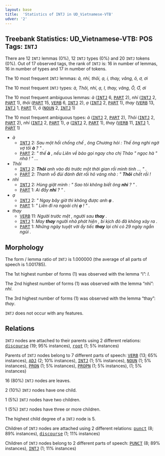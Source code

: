 ```yaml
---
layout: base
title:  'Statistics of INTJ in UD_Vietnamese-VTB'
udver: '2'
---
```


## Treebank Statistics: UD_Vietnamese-VTB: POS Tags: `INTJ`

There are 12 `INTJ` lemmas (0%), 12 `INTJ` types (0%) and 20 `INTJ` tokens (0%).
Out of 17 observed tags, the rank of `INTJ` is: 16 in number of lemmas, 16 in number of types and 17 in number of tokens.

The 10 most frequent `INTJ` lemmas: <em>à, nhỉ, thôi, ạ, i, thay, vâng, ô, ơ, ơi</em>

The 10 most frequent `INTJ` types:  <em>à, Thôi, nhỉ, ạ, I, thay, vâng, Ô, Ơ, ơi</em>

The 10 most frequent ambiguous lemmas: <em>à</em> (<tt><a href="vi_vtb-pos-INTJ.html">INTJ</a></tt> 6, <tt><a href="vi_vtb-pos-PART.html">PART</a></tt> 2), <em>nhỉ</em> (<tt><a href="vi_vtb-pos-INTJ.html">INTJ</a></tt> 2, <tt><a href="vi_vtb-pos-PART.html">PART</a></tt> 1), <em>thôi</em> (<tt><a href="vi_vtb-pos-PART.html">PART</a></tt> 15, <tt><a href="vi_vtb-pos-VERB.html">VERB</a></tt> 6, <tt><a href="vi_vtb-pos-INTJ.html">INTJ</a></tt> 2), <em>ạ</em> (<tt><a href="vi_vtb-pos-INTJ.html">INTJ</a></tt> 2, <tt><a href="vi_vtb-pos-PART.html">PART</a></tt> 1), <em>thay</em> (<tt><a href="vi_vtb-pos-VERB.html">VERB</a></tt> 13, <tt><a href="vi_vtb-pos-INTJ.html">INTJ</a></tt> 1, <tt><a href="vi_vtb-pos-PART.html">PART</a></tt> 1), <em>ô</em> (<tt><a href="vi_vtb-pos-NOUN.html">NOUN</a></tt> 2, <tt><a href="vi_vtb-pos-INTJ.html">INTJ</a></tt> 1)

The 10 most frequent ambiguous types:  <em>à</em> (<tt><a href="vi_vtb-pos-INTJ.html">INTJ</a></tt> 2, <tt><a href="vi_vtb-pos-PART.html">PART</a></tt> 2), <em>Thôi</em> (<tt><a href="vi_vtb-pos-INTJ.html">INTJ</a></tt> 2, <tt><a href="vi_vtb-pos-PART.html">PART</a></tt> 2), <em>nhỉ</em> (<tt><a href="vi_vtb-pos-INTJ.html">INTJ</a></tt> 2, <tt><a href="vi_vtb-pos-PART.html">PART</a></tt> 1), <em>ạ</em> (<tt><a href="vi_vtb-pos-INTJ.html">INTJ</a></tt> 2, <tt><a href="vi_vtb-pos-PART.html">PART</a></tt> 1), <em>thay</em> (<tt><a href="vi_vtb-pos-VERB.html">VERB</a></tt> 11, <tt><a href="vi_vtb-pos-INTJ.html">INTJ</a></tt> 1, <tt><a href="vi_vtb-pos-PART.html">PART</a></tt> 1)


* <em>à</em>
  * <tt><a href="vi_vtb-pos-INTJ.html">INTJ</a></tt> 2: <em>Sau một hồi chống chế , ông Chương hỏi : Thế ông nghi ngờ vợ tôi <b>à</b> ? " .</em>
  * <tt><a href="vi_vtb-pos-PART.html">PART</a></tt> 2: <em>" thế <b>à</b> , nếu Liên về bảo gọi ngay cho chị Thảo " ngọc hà " nhá ! " ...</em>
* <em>Thôi</em>
  * <tt><a href="vi_vtb-pos-INTJ.html">INTJ</a></tt> 2: <em><b>Thôi</b> anh vào đó trước một thời gian rồi mình tính ... " .</em>
  * <tt><a href="vi_vtb-pos-PART.html">PART</a></tt> 2: <em>Thanh vỗ đùi đánh đét rồi hô váng nhà : " <b>Thôi</b> chết rồi !</em>
* <em>nhỉ</em>
  * <tt><a href="vi_vtb-pos-INTJ.html">INTJ</a></tt> 2: <em>Hùng giật mình : " Sao tôi không biết ông <b>nhỉ</b> ? " .</em>
  * <tt><a href="vi_vtb-pos-PART.html">PART</a></tt> 1: <em>Ai đấy <b>nhỉ</b> ? " .</em>
* <em>ạ</em>
  * <tt><a href="vi_vtb-pos-INTJ.html">INTJ</a></tt> 2: <em>" Ngay bây giờ thì không được anh <b>ạ</b> .</em>
  * <tt><a href="vi_vtb-pos-PART.html">PART</a></tt> 1: <em>" Liên đi ra ngoài chị <b>ạ</b> ! " .</em>
* <em>thay</em>
  * <tt><a href="vi_vtb-pos-VERB.html">VERB</a></tt> 11: <em>Người trước mệt , người sau <b>thay</b> .</em>
  * <tt><a href="vi_vtb-pos-INTJ.html">INTJ</a></tt> 1: <em>May <b>thay</b> người nhà phát hiện , bi kịch đó đã không xảy ra .</em>
  * <tt><a href="vi_vtb-pos-PART.html">PART</a></tt> 1: <em>Những ngày tuyệt vời ấy tiếc <b>thay</b> lại chỉ có 29 ngày ngắn ngủi .</em>

## Morphology

The form / lemma ratio of `INTJ` is 1.000000 (the average of all parts of speech is 1.001785).

The 1st highest number of forms (1) was observed with the lemma “i”: <em>I</em>.

The 2nd highest number of forms (1) was observed with the lemma “nhỉ”: <em>nhỉ</em>.

The 3rd highest number of forms (1) was observed with the lemma “thay”: <em>thay</em>.

`INTJ` does not occur with any features.


## Relations

`INTJ` nodes are attached to their parents using 2 different relations: <tt><a href="vi_vtb-dep-discourse.html">discourse</a></tt> (19; 95% instances), <tt><a href="vi_vtb-dep-root.html">root</a></tt> (1; 5% instances)

Parents of `INTJ` nodes belong to 7 different parts of speech: <tt><a href="vi_vtb-pos-VERB.html">VERB</a></tt> (13; 65% instances), <tt><a href="vi_vtb-pos-ADJ.html">ADJ</a></tt> (2; 10% instances), <tt><a href="vi_vtb-pos-INTJ.html">INTJ</a></tt> (1; 5% instances), <tt><a href="vi_vtb-pos-NOUN.html">NOUN</a></tt> (1; 5% instances), <tt><a href="vi_vtb-pos-PRON.html">PRON</a></tt> (1; 5% instances), <tt><a href="vi_vtb-pos-PROPN.html">PROPN</a></tt> (1; 5% instances),  (1; 5% instances)

16 (80%) `INTJ` nodes are leaves.

2 (10%) `INTJ` nodes have one child.

1 (5%) `INTJ` nodes have two children.

1 (5%) `INTJ` nodes have three or more children.

The highest child degree of a `INTJ` node is 5.

Children of `INTJ` nodes are attached using 2 different relations: <tt><a href="vi_vtb-dep-punct.html">punct</a></tt> (8; 89% instances), <tt><a href="vi_vtb-dep-discourse.html">discourse</a></tt> (1; 11% instances)

Children of `INTJ` nodes belong to 2 different parts of speech: <tt><a href="vi_vtb-pos-PUNCT.html">PUNCT</a></tt> (8; 89% instances), <tt><a href="vi_vtb-pos-INTJ.html">INTJ</a></tt> (1; 11% instances)

